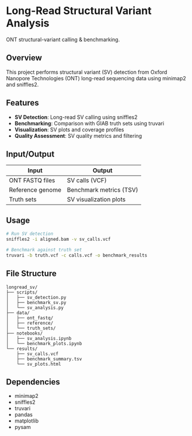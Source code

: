 # Long-Read Structural Variant Analysis

ONT structural-variant calling & benchmarking.

## Overview

This project performs structural variant (SV) detection from Oxford Nanopore Technologies (ONT) long-read sequencing data using minimap2 and sniffles2.

## Features

- **SV Detection**: Long-read SV calling using sniffles2
- **Benchmarking**: Comparison with GIAB truth sets using truvari
- **Visualization**: SV plots and coverage profiles
- **Quality Assessment**: SV quality metrics and filtering

## Input/Output

| Input | Output |
|-------|--------|
| ONT FASTQ files | SV calls (VCF) |
| Reference genome | Benchmark metrics (TSV) |
| Truth sets | SV visualization plots |

## Usage

```bash
# Run SV detection
sniffles2 -i aligned.bam -v sv_calls.vcf

# Benchmark against truth set
truvari -b truth.vcf -c calls.vcf -o benchmark_results
```

## File Structure

```
longread_sv/
├── scripts/
│   ├── sv_detection.py
│   ├── benchmark_sv.py
│   └── sv_analysis.py
├── data/
│   ├── ont_fastq/
│   ├── reference/
│   └── truth_sets/
├── notebooks/
│   ├── sv_analysis.ipynb
│   └── benchmark_plots.ipynb
└── results/
    ├── sv_calls.vcf
    ├── benchmark_summary.tsv
    └── sv_plots.html
```

## Dependencies

- minimap2
- sniffles2
- truvari
- pandas
- matplotlib
- pysam
